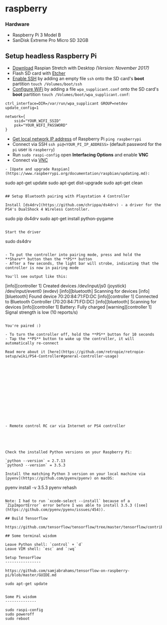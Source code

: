 # raspberry

### Hardware

- Raspberry Pi 3 Model B
- SanDisk Extreme Pro Micro SD 32GB

## Setup headless Raspberry Pi

- [Download](https://www.raspberrypi.org/downloads/raspbian/) Raspian Stretch with Desktop *(Version: November 2017)*
- Flash SD card with [Etcher](https://etcher.io/)
- [Enable SSH](https://www.raspberrypi.org/documentation/remote-access/ssh/) by adding an empty file `ssh` onto the SD card's **boot** partition `touch /Volumes/boot/ssh`
- [Configure WiFi](https://raspberrypi.stackexchange.com/a/37921) by adding a file `wpa_supplicant.conf` onto the SD card's **boot** partition `touch /Volumes/boot/wpa_supplicant.conf`:
```
ctrl_interface=DIR=/var/run/wpa_supplicant GROUP=netdev
update_config=1

network={
    ssid="YOUR_WIFI_SSID"
    psk="YOUR_WIFI_PASSWORD"
}
```
- [Get local network IP address](https://raspberrypi.stackexchange.com/q/13936/80323) of Raspberry Pi `ping raspberrypi`
- Connect via SSH `ssh pi@<YOUR_PI_IP_ADDRESS>` (default password for the `pi` user is `raspberry`)
- Run `sudo raspi-config` open **Interfacing Options** and enable **VNC**
- Connect via [VNC](https://www.realvnc.com/en/connect/download/viewer/)
```
- [Upate and upgrade Raspian](https://www.raspberrypi.org/documentation/raspbian/updating.md):
```
sudo apt-get update
sudo apt-get dist-upgrade
sudo apt-get clean
```

## Setup Bluetooth pairing with Playstation 4 Controller

Install [ds4drv](https://github.com/chrippa/ds4drv) - a driver for the PS4's DualShock 4 Wireless Controller.

```
sudo pip ds4drv
sudo apt-get install python-pygame
```

Start the driver

```
sudo ds4drv
```

- To put the controller into pairing mode, press and hold the **Share** button then the **PS** button
- After a few seconds, the light bar will strobe, indicating that the controller is now in pairing mode

You'll see output like this:

```
[info][controller 1] Created devices /dev/input/js0 (joystick) /dev/input/event0 (evdev)
[info][bluetooth] Scanning for devices
[info][bluetooth] Found device 70:20:84:71:FD:DC
[info][controller 1] Connected to Bluetooth Controller (70:20:84:71:FD:DC)
[info][bluetooth] Scanning for devices
[info][controller 1] Battery: Fully charged
[warning][controller 1] Signal strength is low (10 reports/s)
```

You're paired :)

- To turn the controller off, hold the **PS** button for 10 seconds
- Tap the **PS** button to wake up the controller, it will automatically re-connect

Read more about it [here](https://github.com/retropie/retropie-setup/wiki/PS4-Controller#general-controller-usage)















- Remote control RC car via Internet or PS4 controller





Check the installed Python versions on your Raspberry Pi:

`python --version` = 2.7.13
`python3 --version` = 3.5.3

Install the matching Python 3 version on your local machine via [pyenv](https://github.com/pyenv/pyenv) on macOS:

```
pyenv install -v 3.5.3
pyenv rehash
```

Note: I had to run `xcode-select --install` because of a `ZipImportError` error before I was able to install 3.5.3 ([see](https://github.com/pyenv/pyenv/issues/454)).

## Build Tensorflow

https://github.com/tensorflow/tensorflow/tree/master/tensorflow/contrib/makefile

## Some terminal wisdom

Leave Python shell: `control` + `d`
Leave VIM shell: `esc` and `:wq`

Setup TensorFlow
----------------

https://github.com/samjabrahams/tensorflow-on-raspberry-pi/blob/master/GUIDE.md

sudo apt-get update


Some Pi wisdom
--------------

sudo raspi-config
sudo poweroff
sudo reboot


